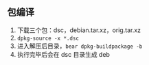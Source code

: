 ## 包编译

1. 下载三个包：dsc，debian.tar.xz，orig.tar.xz
2. `dpkg-source -x *.dsc`
3. 进入解压后目录，`bear dpkg-buildpackage -b`
4. 执行完毕后会在 dsc 目录生成 deb
